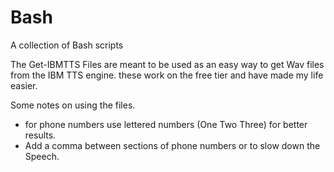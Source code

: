 # Bash
A collection of Bash scripts


The Get-IBMTTS Files are meant to be used as an easy way to get Wav files from the IBM TTS engine. these work on the free tier and have made my life easier.

Some notes on using the files.
  * for phone numbers use lettered numbers (One Two Three) for better results.
  * Add a comma between sections of phone numbers or to slow down the Speech.

